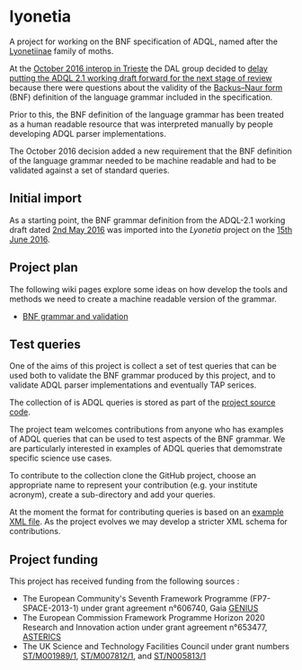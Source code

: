 # lyonetia
A project for working on the BNF specification of ADQL, named after the <a href='http://ukmoths.org.uk/species/lyonetia-clerkella'>Lyonetiinae</a> family of moths.

At the [October 2016 interop in Trieste](http://www.adass2016.inaf.it/index.php/13-ivoa-interop) the DAL group decided to [delay putting the ADQL 2.1 working draft forward for the next stage of review](http://wiki.ivoa.net/internal/IVOA/InteropOct2016DAL/adql-20161022-002.pdf#5) because there were questions about the validity of the [Backus–Naur form](https://en.wikipedia.org/wiki/Backus%E2%80%93Naur_form) (BNF) definition of the language grammar included in the specification.

Prior to this, the BNF definition of the language grammar has been treated as a human readable resource that was interpreted manually by people developing ADQL parser implementations.
 
The October 2016 decision added a new requirement that the BNF definition of the language grammar needed to be machine readable and had to be validated against a set of standard queries.

## Initial import
As a starting point, the BNF grammar definition from the ADQL-2.1 working draft dated [2nd May 2016](http://www.ivoa.net/documents/ADQL/20160502/index.html) was imported into the *Lyonetia* project on the [15th June 2016](https://github.com/ivoa/lyonetia/commit/0a30d7fa4ee306bf49c0aefbbf50b845918fbe16).

## Project plan 

The following wiki pages explore some ideas on how develop the tools and methods we need to create a machine readable version of the grammar.

* [BNF grammar and validation](../../wiki/BNF-grammar-and-validation)

## Test queries

One of the aims of this project is collect a set of test queries that can be used both to validate the BNF grammar produced by this project, and to validate ADQL parser implementations and eventually TAP serices.

The collection of is ADQL queries is stored as part of the [project source code](../../tree/master/src/adql).

The project team welcomes contributions from anyone who has examples of ADQL queries that can be used to test aspects of the BNF grammar. We are particularly interested in examples of ADQL queries that demomstrate specific science use cases.

To contribute to the collection clone the GitHub project, choose an appropriate name to represent your contribution (e.g. your institute acronym), create a sub-directory and add your queries.

At the moment the format for contributing queries is based on an [example XML file](../../blob/master/src/adql/roe/example.xml). As the project evolves we may develop a stricter XML schema for contributions.

## Project funding 

This project has received funding from the following sources :
* The European Community's Seventh Framework Programme (FP7-SPACE-2013-1) under grant agreement n°606740, Gaia [GENIUS](https://cordis.europa.eu/project/id/606740) 
* The European Commission Framework Programme Horizon 2020 Research and Innovation action under grant agreement n°653477, [ASTERICS](https://cordis.europa.eu/project/id/653477)
* The UK Science and Technology Facilities Council under grant numbers [ST/M001989/1](https://gtr.ukri.org/projects?ref=ST%2FM001989%2F1), [ST/M007812/1](https://gtr.ukri.org/projects?ref=ST%2FM007812%2F1), and [ST/N005813/1](https://gtr.ukri.org/projects?ref=ST%2FN005813%2F1)

